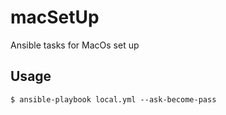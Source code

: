 # macSetUp
Ansible tasks for MacOs set up

## Usage

```
$ ansible-playbook local.yml --ask-become-pass
```
